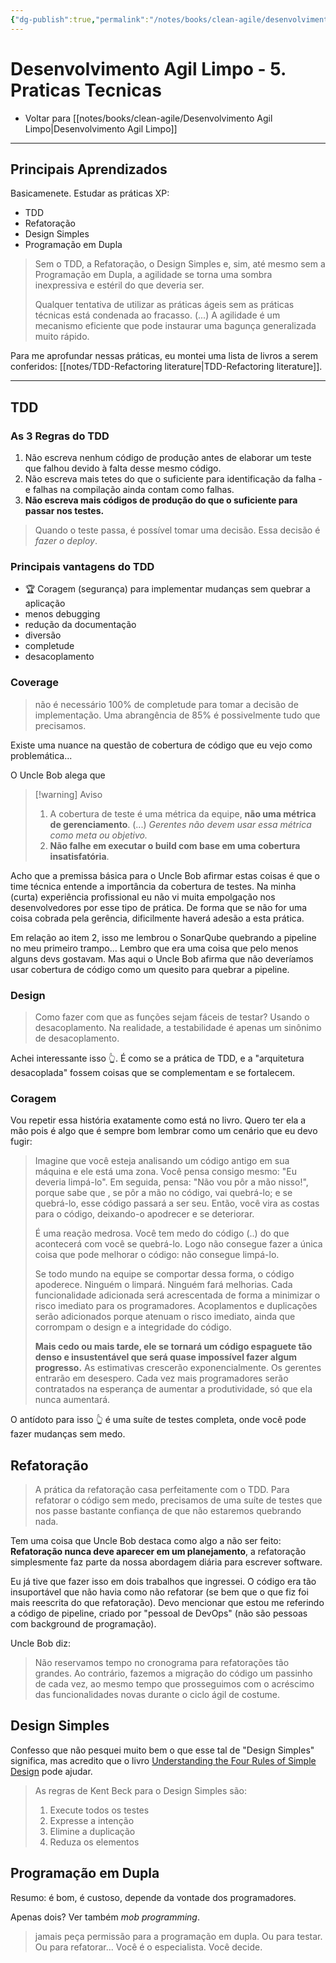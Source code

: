 ```yaml
---
{"dg-publish":true,"permalink":"/notes/books/clean-agile/desenvolvimento-agil-limpo-5-praticas-tecnicas/","dgHomeLink":true,"dgPassFrontmatter":false,"dgShowBacklinks":true,"dgShowLocalGraph":false}
---
```


# Desenvolvimento Agil Limpo - 5. Praticas Tecnicas

- Voltar para [[notes/books/clean-agile/Desenvolvimento Agil Limpo|Desenvolvimento Agil Limpo]]

---

## Principais Aprendizados

Basicamenete. Estudar as práticas XP:

- TDD
- Refatoração
- Design Simples
- Programação em Dupla

> Sem o TDD, a Refatoração, o Design Simples e, sim, até mesmo sem a Programação em Dupla, a agilidade se torna uma sombra inexpressiva e estéril do que deveria ser.
>
> Qualquer tentativa de utilizar as práticas ágeis sem as práticas técnicas está condenada ao fracasso. (...) A agilidade é um mecanismo eficiente que pode instaurar uma bagunça generalizada muito rápido.

Para me aprofundar nessas práticas, eu montei uma lista de livros a serem conferidos: [[notes/TDD-Refactoring literature|TDD-Refactoring literature]].

---

## TDD

### As 3 Regras do TDD

1. Não escreva nenhum código de produção antes de elaborar um teste que falhou devido à falta desse mesmo código.
2. Não escreva mais tetes do que o suficiente para identificação da falha - e falhas na compilação ainda contam como falhas.
3. **Não escreva mais códigos de produção do que o suficiente para passar nos testes.**

> Quando o teste passa, é possível tomar uma decisão. Essa decisão é *fazer o deploy*.

### Principais vantagens do TDD

- 🏆 Coragem (segurança) para implementar mudanças sem quebrar a aplicação
- menos debugging
- redução da documentação
- diversão
- completude
- desacoplamento


### Coverage

> não é necessário 100% de completude para tomar a decisão de implementação. Uma abrangência de 85% é possivelmente tudo que precisamos.

Existe uma nuance na questão de cobertura de código que eu vejo como problemática...

O Uncle Bob alega que

> [!warning] Aviso
> 1. A cobertura de teste é uma métrica da equipe, **não uma métrica de gerenciamento**. (...) *Gerentes não devem usar essa métrica como meta ou objetivo.*
> 2. **Não falhe em executar o build com base em uma cobertura insatisfatória**.


Acho que a premissa básica para o Uncle Bob afirmar estas coisas é que o time técnica entende a importância da cobertura de testes. Na minha (curta) experiência profissional eu não vi muita empolgação nos desenvolvedores por esse tipo de prática. De forma que se não for uma coisa cobrada pela gerência, dificilmente haverá adesão a esta prática.

Em relação ao item 2, isso me lembrou o SonarQube quebrando a pipeline no meu primeiro trampo... Lembro que era uma coisa que pelo menos alguns devs gostavam. Mas aqui o Uncle Bob afirma que não deveríamos usar cobertura de código como um quesito para quebrar a pipeline.


### Design

> Como fazer com que as funções sejam fáceis de testar? Usando o desacoplamento. Na realidade, a testabilidade é apenas um sinônimo de desacoplamento.

Achei interessante isso 👆. É como se a prática de TDD, e a "arquitetura desacoplada" fossem coisas que se complementam e se fortalecem.

### Coragem

Vou repetir essa história exatamente como está no livro. Quero ter ela a mão pois é algo que é sempre bom lembrar como um cenário que eu devo fugir:

> Imagine que você esteja analisando um código antigo em sua máquina e ele está uma zona. Você pensa consigo mesmo: "Eu deveria limpá-lo". Em seguida, pensa: "Não vou pôr a mão nisso!", porque sabe que , se pôr a mão no código, vai quebrá-lo; e se quebrá-lo, esse código passará a ser seu. Então, você vira as costas para o código, deixando-o apodrecer e se deteriorar.
> 
> É uma reação medrosa. Você tem medo do código (..) do que acontecerá com você se quebrá-lo. Logo não consegue fazer a única coisa que pode melhorar o código: não consegue limpá-lo.
> 
> Se todo mundo na equipe se comportar dessa forma, o código apoderece. Ninguém o limpará. Ninguém fará melhorias. Cada funcionalidade adicionada será acrescentada de forma a minimizar o risco imediato para os programadores. Acoplamentos e duplicações serão adicionados porque atenuam o risco imediato, ainda que corrompam o design e a integridade do código.
> 
> **Mais cedo ou mais tarde, ele se tornará um código espaguete tão denso e insustentável que será quase impossível fazer algum progresso.** As estimativas crescerão exponencialmente. Os gerentes entrarão em desespero. Cada vez mais programadores serão contratados na esperança de aumentar a produtividade, só que ela nunca aumentará.

O antídoto para isso 👆 é uma suíte de testes completa, onde você pode fazer mudanças sem medo.


## Refatoração

> A prática da refatoração casa perfeitamente com o TDD. Para refatorar o código sem medo, precisamos de uma suíte de testes que nos passe bastante confiança de que não estaremos quebrando nada.

Tem uma coisa que Uncle Bob destaca como algo a não ser feito: **Refatoração nunca deve aparecer em um planejamento**, a refatoração simplesmente faz parte da nossa abordagem diária para escrever software.

Eu já tive que fazer isso em dois trabalhos que ingressei. O código era tão insuportável que não havia como não refatorar (se bem que o que fiz foi mais reescrita do que refatoração). Devo mencionar que estou me referindo a código de pipeline, criado por "pessoal de DevOps" (não são pessoas com background de programação).

Uncle Bob diz:

> Não reservamos tempo no cronograma para refatorações tão grandes. Ao contrário, fazemos a migração do código um passinho de cada vez, ao mesmo tempo que prosseguimos com o acréscimo das funcionalidades novas durante o ciclo ágil de costume.


## Design Simples

Confesso que não pesquei muito bem o que esse tal de "Design Simples" significa, mas acredito que o livro [Understanding the Four Rules of Simple Design](https://leanpub.com/4rulesofsimpledesign) pode ajudar.

> As regras de Kent Beck para o Design Simples são:
>
> 1. Execute todos os testes
> 2. Expresse a intenção
> 3. Elimine a duplicação
> 4. Reduza os elementos


## Programação em Dupla

Resumo: é bom, é custoso, depende da vontade dos programadores.

Apenas dois? Ver também *mob programming*.

> jamais peça permissão para a programação em dupla. Ou para testar. Ou para refatorar... Você é o especialista. Você decide.



